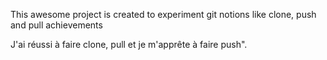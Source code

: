 This awesome project is created to experiment git notions like clone, push and pull
achievements

J'ai réussi à faire clone, pull et je m'apprête à faire push".